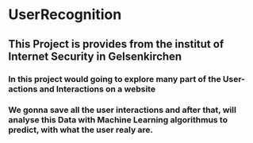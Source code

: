 # UserRecognition
## This Project is provides from the institut of Internet Security in Gelsenkirchen
### In this project would going to explore many part of the User-actions and Interactions on a website
### We gonna save all the user interactions and after that, will analyse this Data with Machine Learning algorithmus to predict, with what the user realy are.
